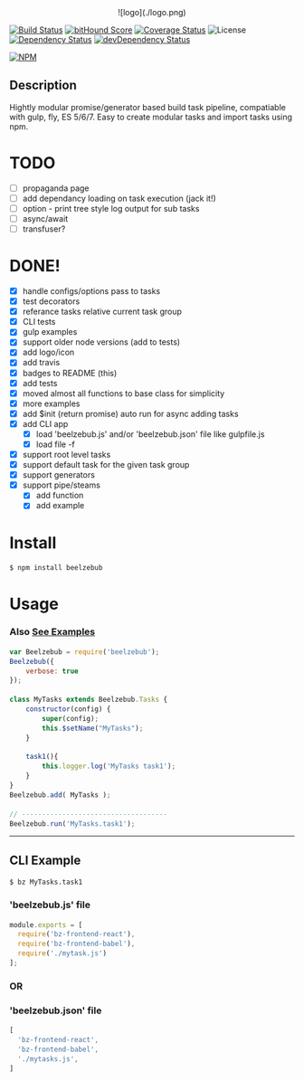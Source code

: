 <!-- # Beelzebub - One hell of a task master! -->
<center>![logo](./logo.png)</center>

[![Build Status](https://secure.travis-ci.org/jstty/beelzebub.png?branch=master)](http://travis-ci.org/jstty/beelzebub)
[![bitHound Score](https://www.bithound.io/github/jstty/beelzebub/badges/score.svg?branch=master)](https://www.bithound.io/github/jstty/beelzebub)
[![Coverage Status](https://coveralls.io/repos/github/jstty/beelzebub/badge.svg?branch=master)](https://coveralls.io/github/jstty/beelzebub?branch=master)
![License](https://img.shields.io/npm/l/beelzebub.svg)
[![Dependency Status](https://david-dm.org/jstty/beelzebub.png?theme=shields.io&branch=master)](https://david-dm.org/jstty/beelzebub)
[![devDependency Status](https://david-dm.org/jstty/beelzebub/dev-status.png?theme=shields.io&branch=master)](https://david-dm.org/jstty/beelzebub#info=devDependencies)

[![NPM](https://nodei.co/npm/beelzebub.png)](https://nodei.co/npm/beelzebub/)


## Description
Hightly modular promise/generator based build task pipeline, compatiable with gulp, fly, ES 5/6/7.
Easy to create modular tasks and import tasks using npm.

# TODO
* [ ] propaganda page
* [ ] add dependancy loading on task execution (jack it!)
* [ ] option - print tree style log output for sub tasks
* [ ] async/await
* [ ] transfuser?

# DONE!
* [x] handle configs/options pass to tasks
* [x] test decorators
* [x] referance tasks relative current task group
* [x] CLI tests
* [x] gulp examples
* [x] support older node versions (add to tests)
* [x] add logo/icon
* [x] add travis
* [x] badges to README (this)
* [x] add tests
* [x] moved almost all functions to base class for simplicity
* [x] more examples
* [x] add $init (return promise) auto run for async adding tasks
* [x] add CLI app
  * [x] load 'beelzebub.js' and/or 'beelzebub.json' file like gulpfile.js
  * [x] load file -f
* [x] support root level tasks
* [x] support default task for the given task group
* [x] support generators
* [x] support pipe/steams
  * [x] add function
  * [x] add example

# Install
```shell
$ npm install beelzebub
```

# Usage
### Also [See Examples](./examples)
```javascript
var Beelzebub = require('beelzebub');
Beelzebub({
    verbose: true
});

class MyTasks extends Beelzebub.Tasks {
    constructor(config) {
        super(config);
        this.$setName("MyTasks");
    }

    task1(){
        this.logger.log('MyTasks task1');
    }
}
Beelzebub.add( MyTasks );

// ------------------------------------
Beelzebub.run('MyTasks.task1');
```

--------
## CLI Example

```shell
$ bz MyTasks.task1
```

### 'beelzebub.js' file
```javascript
module.exports = [
  require('bz-frontend-react'),
  require('bz-frontend-babel'),
  require('./mytask.js')
];
```
### OR
### 'beelzebub.json' file
```javascript
[
  'bz-frontend-react',
  'bz-frontend-babel',
  './mytasks.js',
]
```
